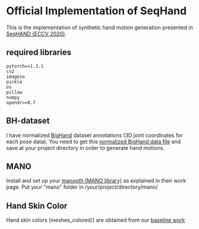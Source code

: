 # Official Implementation of SeqHand
This is the implementation of synthetic hand motion generation presented in [SeqHAND (ECCV 2020)](https://www.ecva.net/papers/eccv_2020/papers_ECCV/papers/123570120.pdf).

## required libraries
```
pytorch==1.3.1
cv2
imageio
pickle
os
pillow
numpy
opendr>=0.7
```

## BH-dataset
I have normalized [BigHand](http://bjornstenger.github.io/papers/yuan_cvpr2017.pdf) dataset annotations (3D joint coordinates for each pose data).
You need to get this [normalized BigHand data file](https://drive.google.com/file/d/13iiZDkxA3hCR6l4L4Em2Dxo6jBTvkBLM/view?usp=sharing) and save at 
your project directory in order to generate hand motions.

## MANO
Install and set up your [manopth (MANO library)](https://github.com/hassony2/manopth) as explained in their work page.
Put your "mano" folder in /your/project/directory/mano/

## Hand Skin Color
Hand skin colors (meshes_colored/) are obtained from our [baseline work](https://github.com/boukhayma/3dhand)
